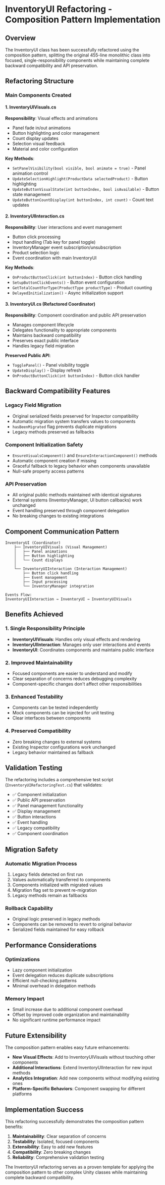 # InventoryUI Refactoring - Composition Pattern Implementation

## Overview
The InventoryUI class has been successfully refactored using the composition pattern, splitting the original 455-line monolithic class into focused, single-responsibility components while maintaining complete backward compatibility and API preservation.

## Refactoring Structure

### Main Components Created

#### 1. InventoryUIVisuals.cs
**Responsibility**: Visual effects and animations
- Panel fade in/out animations
- Button highlighting and color management
- Count display updates
- Selection visual feedback
- Material and color configuration

**Key Methods**:
- `SetPanelVisibility(bool visible, bool animate = true)` - Panel animation control
- `UpdateSelectionHighlight(ProductData selectedProduct)` - Button highlighting
- `UpdateButtonVisualState(int buttonIndex, bool isAvailable)` - Button state management
- `UpdateButtonCountDisplay(int buttonIndex, int count)` - Count text updates

#### 2. InventoryUIInteraction.cs
**Responsibility**: User interactions and event management
- Button click processing
- Input handling (Tab key for panel toggle)
- InventoryManager event subscription/unsubscription
- Product selection logic
- Event coordination with main InventoryUI

**Key Methods**:
- `OnProductButtonClick(int buttonIndex)` - Button click handling
- `SetupButtonClickEvents()` - Button event configuration
- `GetTotalCountForType(ProductType productType)` - Product counting
- `DelayedInitialization()` - Async initialization support

#### 3. InventoryUI.cs (Refactored Coordinator)
**Responsibility**: Component coordination and public API preservation
- Manages component lifecycle
- Delegates functionality to appropriate components
- Maintains backward compatibility
- Preserves exact public interface
- Handles legacy field migration

**Preserved Public API**:
- `TogglePanel()` - Panel visibility toggle
- `UpdateDisplay()` - Display refresh
- `OnProductButtonClick(int buttonIndex)` - Button click handler

## Backward Compatibility Features

### Legacy Field Migration
- Original serialized fields preserved for Inspector compatibility
- Automatic migration system transfers values to components
- `hasBeenMigrated` flag prevents duplicate migrations
- Legacy methods preserved as fallbacks

### Component Initialization Safety
- `EnsureVisualsComponent()` and `EnsureInteractionComponent()` methods
- Automatic component creation if missing
- Graceful fallback to legacy behavior when components unavailable
- Null-safe property access patterns

### API Preservation
- All original public methods maintained with identical signatures
- External systems (InventoryManager, UI button callbacks) work unchanged
- Event handling preserved through component delegation
- No breaking changes to existing integrations

## Component Communication Pattern

```
InventoryUI (Coordinator)
    ├── InventoryUIVisuals (Visual Management)
    │   ├── Panel animations
    │   ├── Button highlighting
    │   └── Count displays
    │
    └── InventoryUIInteraction (Interaction Management)
        ├── Button click handling
        ├── Event management
        ├── Input processing
        └── InventoryManager integration

Events Flow:
InventoryUIInteraction → InventoryUI → InventoryUIVisuals
```

## Benefits Achieved

### 1. Single Responsibility Principle
- **InventoryUIVisuals**: Handles only visual effects and rendering
- **InventoryUIInteraction**: Manages only user interactions and events
- **InventoryUI**: Coordinates components and maintains public interface

### 2. Improved Maintainability
- Focused components are easier to understand and modify
- Clear separation of concerns reduces debugging complexity
- Component-specific changes don't affect other responsibilities

### 3. Enhanced Testability
- Components can be tested independently
- Mock components can be injected for unit testing
- Clear interfaces between components

### 4. Preserved Compatibility
- Zero breaking changes to external systems
- Existing Inspector configurations work unchanged
- Legacy behavior maintained as fallback

## Validation Testing

The refactoring includes a comprehensive test script (`InventoryUIRefactoringTest.cs`) that validates:

- ✅ Component initialization
- ✅ Public API preservation
- ✅ Panel management functionality
- ✅ Display management
- ✅ Button interactions
- ✅ Event handling
- ✅ Legacy compatibility
- ✅ Component coordination

## Migration Safety

### Automatic Migration Process
1. Legacy fields detected on first run
2. Values automatically transferred to components
3. Components initialized with migrated values
4. Migration flag set to prevent re-migration
5. Legacy methods remain as fallbacks

### Rollback Capability
- Original logic preserved in legacy methods
- Components can be removed to revert to original behavior
- Serialized fields maintained for easy rollback

## Performance Considerations

### Optimizations
- Lazy component initialization
- Event delegation reduces duplicate subscriptions
- Efficient null-checking patterns
- Minimal overhead in delegation methods

### Memory Impact
- Small increase due to additional component overhead
- Offset by improved code organization and maintainability
- No significant runtime performance impact

## Future Extensibility

The composition pattern enables easy future enhancements:

- **New Visual Effects**: Add to InventoryUIVisuals without touching other components
- **Additional Interactions**: Extend InventoryUIInteraction for new input methods
- **Analytics Integration**: Add new components without modifying existing ones
- **Platform-Specific Behaviors**: Component swapping for different platforms

## Implementation Success

This refactoring successfully demonstrates the composition pattern benefits:

1. **Maintainability**: Clear separation of concerns
2. **Testability**: Isolated, focused components
3. **Extensibility**: Easy to add new features
4. **Compatibility**: Zero breaking changes
5. **Reliability**: Comprehensive validation testing

The InventoryUI refactoring serves as a proven template for applying the composition pattern to other complex Unity classes while maintaining complete backward compatibility.
